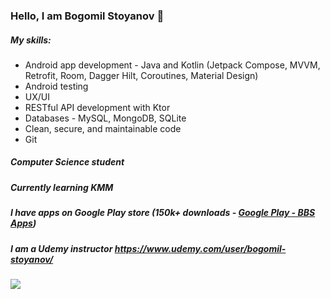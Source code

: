 ### Hello, I am Bogomil Stoyanov 👋

##### My skills:
*  Android app development - Java and Kotlin (Jetpack Compose, MVVM, Retrofit, Room, Dagger Hilt, Coroutines, Material Design)
*  Android testing
*  UX/UI
*  RESTful API development with Ktor
*  Databases - MySQL, MongoDB, SQLite
*  Clean, secure, and maintainable code
*  Git

##### Computer Science student

##### Currently learning KMM

##### I have apps on Google Play store (150k+ downloads - [Google Play - BBS Apps](https://play.google.com/store/apps/dev?id=5812216234363690111))

##### I am a Udemy instructor https://www.udemy.com/user/bogomil-stoyanov/

![](https://komarev.com/ghpvc/?username=Bogomil-Stoyanov&style=flat-square)
